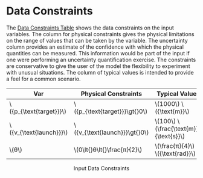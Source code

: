 # Data Constraints

The [Data Constraints Table]() shows the data constraints on the input variables. The column for physical constraints gives the physical limitations on the range of values that can be taken by the variable. The uncertainty column provides an estimate of the confidence with which the physical quantities can be measured. This information would be part of the input if one were performing an uncertainty quantification exercise. The constraints are conservative to give the user of the model the flexibility to experiment with unusual situations. The column of typical values is intended to provide a feel for a common scenario.

|Var|Physical Constraints|Typical Value|Uncert.|
|-|-|-|-|
|\\({p_{\text{target}}}\\)|\\({p_{\text{target}}}\gt{}0\\)|\\(1000\\) \\({\text{m}}\\)|10\\(\\%\\)|
|\\({v_{\text{launch}}}\\)|\\({v_{\text{launch}}}\gt{}0\\)|\\(100\\) \\(\frac{\text{m}}{\text{s}}\\)|10\\(\\%\\)|
|\\(θ\\)|\\(0\lt{}θ\lt{}\frac{π}{2}\\)|\\(\frac{π}{4}\\) \\({\text{rad}}\\)|10\\(\\%\\)|

<p align="center">Input Data Constraints</p>
